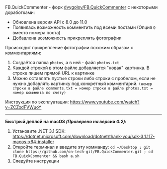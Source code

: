 FB.QuickCommenter - форк [dvygolov/FB.QuickCommenter](https://github.com/dvygolov/FB.QuickCommenter) с некоторыми доработками:

- Обновлена версия API с 8.0 до 11.0
- Появилась возможность комментить под всеми постами (Опция `Q` вместо номера поста)
- Добавлена возможность прикреплять фотографии

Происходит прикрепление фотографии похожим образом с комментариями:
1. Создаётся папка `photos`, а в ней - файл `photos.txt`
2. Каждой строкой в этом файле добавляется "новая" картинка. В строке пишем прямой URL к картинке
3. Можно оставлять пустые строки либо строки с пробелом, если не нужно добавлять картинку под конкретный комментарий. 
`(номер строки в файле comments.txt = номер строки в файле photos.txt = номер коммента по счету)`

Инструкция по эксплуатации: https://www.youtube.com/watch?v=ZCZxdFVWuoY

-----

**Быстрый деплой на macOS _(Проверено на версии 0.2)_:** 
1. Установите .NET 3.1 SDK: https://dotnet.microsoft.com/download/dotnet/thank-you/sdk-3.1.117-macos-x64-installer
2. Откройте терминал и введите эту комманду: `cd ~/Desktop ; git clone https://github.com/on-tech-git/FB.QuickCommenter.git ; cd FB.QuickCommenter && bash a.sh`
3. Следуйте инструкции
